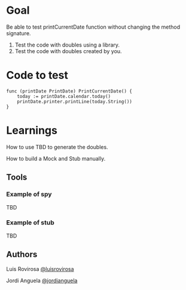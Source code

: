 # Goal
Be able to test printCurrentDate function without changing the method signature.

1. Test the code with doubles using a library.
2. Test the code with doubles created by you.
# Code to test
    func (printDate PrintDate) PrintCurrentDate() {
        today := printDate.calendar.today()
        printDate.printer.printLine(today.String())
    }
# Learnings

How to use TBD to generate the doubles.

How to build a Mock and Stub manually.

## Tools

### Example of spy

TBD
	
### Example of stub

TBD


## Authors
Luis Rovirosa [@luisrovirosa](https://www.twitter.com/luisrovirosa)

Jordi Anguela [@jordianguela](https://www.twitter.com/jordianguela)
